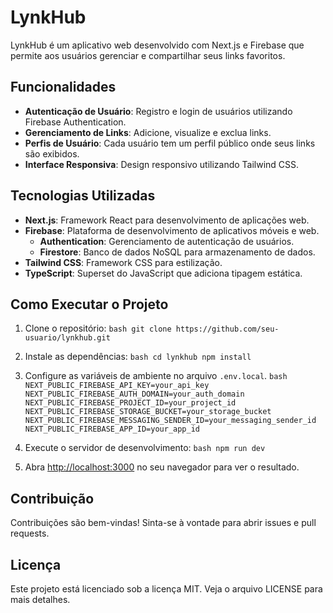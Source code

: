 # LynkHub

LynkHub é um aplicativo web desenvolvido com Next.js e Firebase que permite aos usuários gerenciar e compartilhar seus links favoritos.

## Funcionalidades

- **Autenticação de Usuário**: Registro e login de usuários utilizando Firebase Authentication.
- **Gerenciamento de Links**: Adicione, visualize e exclua links.
- **Perfis de Usuário**: Cada usuário tem um perfil público onde seus links são exibidos.
- **Interface Responsiva**: Design responsivo utilizando Tailwind CSS.

## Tecnologias Utilizadas

- **Next.js**: Framework React para desenvolvimento de aplicações web.
- **Firebase**: Plataforma de desenvolvimento de aplicativos móveis e web.
    - **Authentication**: Gerenciamento de autenticação de usuários.
    - **Firestore**: Banco de dados NoSQL para armazenamento de dados.
- **Tailwind CSS**: Framework CSS para estilização.
- **TypeScript**: Superset do JavaScript que adiciona tipagem estática.

## Como Executar o Projeto

1. Clone o repositório:
        ```bash
        git clone https://github.com/seu-usuario/lynkhub.git
        ```
2. Instale as dependências:
        ```bash
        cd lynkhub
        npm install
        ```
3. Configure as variáveis de ambiente no arquivo `.env.local`.
        ```bash
        NEXT_PUBLIC_FIREBASE_API_KEY=your_api_key
        NEXT_PUBLIC_FIREBASE_AUTH_DOMAIN=your_auth_domain
        NEXT_PUBLIC_FIREBASE_PROJECT_ID=your_project_id
        NEXT_PUBLIC_FIREBASE_STORAGE_BUCKET=your_storage_bucket
        NEXT_PUBLIC_FIREBASE_MESSAGING_SENDER_ID=your_messaging_sender_id
        NEXT_PUBLIC_FIREBASE_APP_ID=your_app_id
        ```

4. Execute o servidor de desenvolvimento:
        ```bash
        npm run dev
        ```

5. Abra [http://localhost:3000](http://localhost:3000) no seu navegador para ver o resultado.

## Contribuição

Contribuições são bem-vindas! Sinta-se à vontade para abrir issues e pull requests.

## Licença

Este projeto está licenciado sob a licença MIT. Veja o arquivo LICENSE para mais detalhes.
